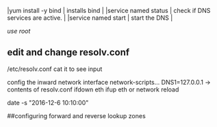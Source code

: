 |yum install -y bind | installs bind |
|service named status | check if DNS services are active. | 
|service named start | start the DNS |

*use root*
## edit and change resolv.conf

/etc/resolv.conf 
cat it to see input

config the inward network interface 
network-scripts... 
DNS1=127.0.0.1 -> contents of resolv.conf
ifdown eth
ifup eth 
or network reload

date -s "2016-12-6 10:10:00"


##configuring forward and reverse lookup zones 






